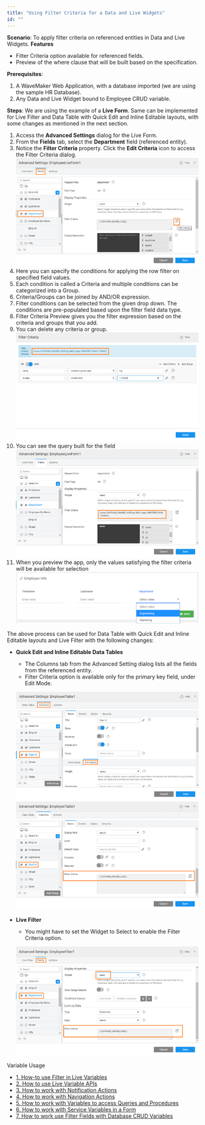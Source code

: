 ```yaml
---
title: "Using Filter Criteria for a Data and Live Widgets"
id: ""
---
```


**Scenario**: To apply filter criteria on referenced entities in Data and Live Widgets. **Features**

- Filter Criteria option available for referenced fields.
- Preview of the where clause that will be built based on the specification.

**Prerequisites**:

1. A WaveMaker Web Application, with a database imported (we are using the sample HR Database).
2. Any Data and Live Widget bound to Employee CRUD variable.

**Steps**: We are using the example of a **Live Form**. Same can be implemented for Live Filter and Data Table with Quick Edit and Inline Editable layouts, with some changes as mentioned in the next section.

1. Access the **Advanced Settings** dialog for the Live Form.
2. From the **Fields** tab, select the **Department** field (referenced entity).
3. Notice the **Filter Criteria** property. Click the **Edit Criteria** icon to access the Filter Criteria dialog. [![](/learn/assets/liveform_filtercriteria1.png)](/learn/assets/liveform_filtercriteria1.png)
4. Here you can specify the conditions for applying the row filter on specified field values.
5. Each condition is called a Criteria and multiple conditions can be categorized into a Group.
6. Criteria/Groups can be joined by AND/OR expression.
7. Filter conditions can be selected from the given drop down. The conditions are pre-populated based upon the filter field data type.
8. Filter Criteria Preview gives you the filter expression based on the criteria and groups that you add.
9. You can delete any criteria or group. [![](/learn/assets/liveform_filterfields.png)](/learn/assets/liveform_filterfields.png)
10. You can see the query built for the field [![](/learn/assets/liveform_filtercriteria.png)](/learn/assets/liveform_filtercriteria.png)
11. When you preview the app, only the values satisfying the filter criteria will be available for selection [![](/learn/assets/liveform_filtercriteria_run.png)](/learn/assets/liveform_filtercriteria_run.png)

The above process can be used for Data Table with Quick Edit and Inline Editable layouts and Live Filter with the following changes:

- **Quick Edit and Inline Editable Data Tables**
    
    - The Columns tab from the Advanced Setting dialog lists all the fields from the referenced entity.
    - Filter Criteria option is available only for the primary key field, under Edit Mode.
    
    [![](/learn/assets/datatable_filtercriteria1.png)](/learn/assets/datatable_filtercriteria1.png) [![](/learn/assets/datatable_filtercriteria2.png)](/learn/assets/datatable_filtercriteria2.png)
- **Live Filter**
    
    - You might have to set the Widget to Select to enable the Filter Criteria option.
    
    [![](/learn/assets/livefilter_filtercriteria.png)](/learn/assets/livefilter_filtercriteria.png)

Variable Usage

- [1\. How-to use Filter in Live Variables](/learn/how-tos/using-filter-conditions-variable/)
- [2\. How to use Live Variable APIs](/learn/how-tos/using-live-variable-apis/)
- [3\. How to work with Notification Actions](/learn/how-tos/using-notification-actions/)
- [4\. How to work with Navigation Actions](/learn/how-tos/using-navigation-action/)
- [5\. How to work with Variables to access Queries and Procedures](/learn/how-tos/using-variables-queries-procedure/)
- [6\. How to work with Service Variables in a Form](/learn/how-tos/using-service-variable-form/)
- [7\. How to work use Filter Fields with Database CRUD Variables](#)
